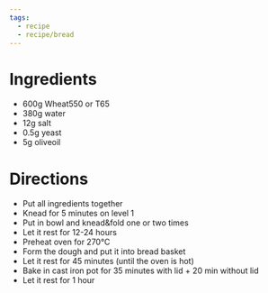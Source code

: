 ```yaml
---
tags:
  - recipe
  - recipe/bread
---
```

# Ingredients

- 600g Wheat550 or T65
- 380g water
- 12g salt
- 0.5g yeast
- 5g oliveoil

# Directions

- Put all ingredients together
- Knead for 5 minutes on level 1
- Put in bowl and knead&fold one or two times
- Let it rest for 12-24 hours
- Preheat oven for 270°C
- Form the dough and put it into bread basket
- Let it rest for 45 minutes (until the oven is hot)
- Bake in cast iron pot for 35 minutes with lid + 20 min without lid
- Let it rest for 1 hour

